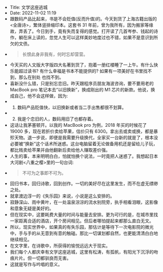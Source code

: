 - Title: 文学这座逃城
- Date: 2022-11-02 11:19
- 跟数码产品比起来，书是不会贬值(反而升值)的。今天到货了上海古籍出版的<全唐诗>，繁体竖排缩印本。这套书 31 年前，曾为我所有，因为搬家等缘故，弄丢了。今日到手，竟有失而复得的感觉。打开读了几首岑参、钱起的诗作，躺在床上读的，忽觉人生可以这样美妙地度过也不错，如果不是意识到所欠的文债。
- >  长恨此身非我有，何时忘却营营。
- 今天买的人文版大字版四大名著到货了，抱着一册红楼睡了一上午。有什么快乐能超过读书? 有什么幸福是书本不能提供的? 如果有一项美好在书里找不到，那么在别处 也找不到。
- 喜新没什么错，只是别忘恋旧。昨天跟程序员朋友海波咨询，要不要用老的 MacBook pro 笔记本去“以旧换新”，换成刚出的 M1 芯片的新款。他说，换成自己，他不会这样做，因为:
- 1. 数码产品贬值快，以旧换新或者当二手出售都很不划算。
- 2. 我是个恋旧的人，数码用旧了也都存着。
- 这话让我茅塞顿开。以我的 MacBook pro 为例，2018 年买的时候花了 19000 多，现在若折价卖给苹果，估价只有 6300。拿出去或卖或换，都是暴殄天物。退一步说，即便是我需要升级换代，全家买一台新的就是了，根本没必要被“换新”这个话术所迷惑。这台电脑留着无论做备用机还是留给儿子玩，都比贱卖给苹果并由他翻新后卖给他人赚取差价强。
- 人生的事，本来明明白白，怕就怕换个说法，一时竟把人迷惑了。我想起日本大河剧<八重之樱>里的一句台词:
- >  不可为之事即不可为。
- 回归书本，回归诗歌，回到创作。一切的美好尽在这里发生，而不在虚无缥缈之处。
- 就拿渡边淳一的《失乐园》来说，小说是这么安排的。
- 寂静深山、雨中黄叶，在一处温泉淙淙的流水别院旁，执手相看泪眼，这影像和意象无疑是美好的。
- 但在现实中，这要耗费大量的时间与能量去安排。更为可行的是，在城市里找一家距离合适的酒店，开个房间相见。但后者哪怕提起来都那么直白无文。
- 所以，现实世界中，如果真的有失乐园，那估计是等待下一次电影院的微光中，手与手的从无意到有意的触碰。那比一切谋划都自然，也更能清清白白地继续相见。
- 在文字里，在诗歌中，所获得的愉悦远远大于现实。
- 我们每个人都庆幸有文学这座逃城，这里有松涛，有孤帆，有阳光下沉浮的吻痕片片。但一切都驯良而无害。
- 这就是写作与吟唱的意义。
